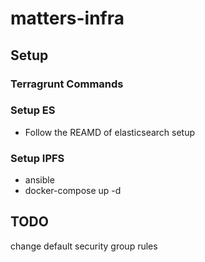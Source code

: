 # matters-infra

## Setup

### Terragrunt Commands

### Setup ES

- Follow the REAMD of elasticsearch setup

### Setup IPFS

- ansible
- docker-compose up -d

## TODO

change default security group rules
